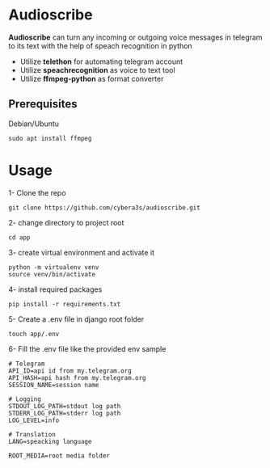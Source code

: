 # Audioscribe

<p>
<b>Audioscribe</b> can turn any incoming or outgoing voice messages in telegram to its text
with the help of speach recognition in python


- Utilize <b>telethon</b> for automating telegram account
- Utilize <b>speachrecognition</b> as voice to text tool
- Utilize <b>ffmpeg-python</b> as format converter

## Prerequisites
Debian/Ubuntu
```
sudo apt install ffmpeg
```

# Usage
1- Clone the repo
```
git clone https://github.com/cybera3s/audioscribe.git
```

2- change directory to project root
```
cd app
```

3- create virtual environment and activate it
```
python -m virtualenv venv
source venv/bin/activate
```

4- install required packages
```
pip install -r requirements.txt
```


5- Create a .env file in django root folder
```
touch app/.env
```

6- Fill the .env file like the provided env sample

```
# Telegram
API_ID=api id from my.telegram.org
API_HASH=api hash from my.telegram.org
SESSION_NAME=session name

# Logging
STDOUT_LOG_PATH=stdout log path
STDERR_LOG_PATH=stderr log path
LOG_LEVEL=info

# Translation
LANG=speacking language

ROOT_MEDIA=root media folder
```

</p>